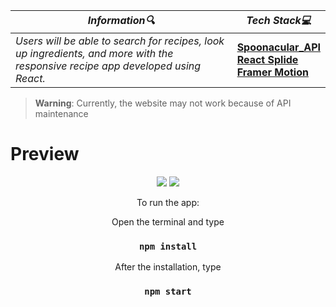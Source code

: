 | **_Information:mag:_**                                                                                                                                                                                                                                                                                   | **_Tech Stack:computer:_**                                                                                                                                                                                                                                                                                                         |
|-----------------------------------------------------------------------------------------------------------------------------------------------------------------------------------------------------------------------------------------------------------------------------------------------------|--------------------------------------------------------------------------------------------------------------------------------------------------------------------------------------------------------------------------------------------------------------------------------------------------------------------------------|
| _Users will be able to search for recipes, look up ingredients, and more with the responsive recipe app developed using React._ |__<a target="blank" href="https://spoonacular.com/food-api"> Spoonacular_API</a> <br> <a target="blank" href="https://splidejs.com/integration/react-splide/"> React Splide </a> <br> <a target="blank" href="https://www.framer.com/motion/"> Framer Motion </a>__ |


> **Warning**: Currently, the website may not work because of API maintenance

<h1>Preview</h1>
<div align="center">
<img src="https://user-images.githubusercontent.com/109925130/191074582-42c941d4-e627-4dc7-a12a-ea058eed445a.gif">
<img src="https://user-images.githubusercontent.com/109925130/191074927-b3bc4b87-1406-408c-8175-99bf11f8737f.png">

To run the app:  <br>

Open the terminal and type 

 ### `npm install`
 
After the installation, type

 ### `npm start`


</div>


